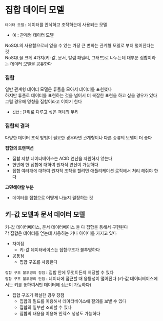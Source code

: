 # 집합 데이터 모델

`데이터 모델` : 데이터를 인식하고 조작하는데 사용되는 모델  
- 예 : 관계형 데이터 모델

NoSQL의 사용함으로써 얻을 수 있는 가장 큰 변화는 관계형 모델로 부터 멀어진다는 것  
NoSQL을 크게 4가지(키-값, 문서, 칼럼 패밀리, 그래프)로 나누는데 대부분 집합이라는 데이터 모델을 공유한다  

### 집합
일반 관계형 데이터 모델은 튜플을 모아서 데이터를 표현했다  
하지만 튜플로 데이터를 표현하는 것을 넘어서 더 복잡한 표현을 하고 싶을 경우가 있다  
그럴 경우에 명칭을 집합이라고 이야기 한다  
- `집합` : 단위로 다루고 싶은 객체의 무리  

### 집합의 결과
다양한 데이터 조작 방법이 필요한 경우라면 관계형이나 다른 종류의 모델이 더 좋다  

**집합의 트랜잭션**
- 집합 지향 데이터베이스는 ACID 연산을 지원하지 않는다
- 한번에 한 집합에 대하여 원자적 연산이 가능하다
- 집합 여러개에 대하여 원자적 조작을 할려면 애플리케이션 로직에서 처리 해줘야 한다

**고민해야할 부분**
- 데이터를 집합으로 어떻게 나눌지 결정하는 것

## 키-값 모델과 문서 데이터 모델

키-값 데이터베이스, 문서 데이터베이스 둘 다 집합을 통해서 구현된다  
각 집합은 데이터를 얻는데 사용하는 키나 아이디를 가지고 있다  
- 차이점
  - 키-값 데이터베이스는 집합구조가 불투명하다
- 공통점
  - 집합 구조를 사용한다

`집합 구조 불투명의 장점` : 집합 안에 무엇이든지 저장할 수 있다  
`집합 구조 불투명의 단점` : 데이터에 접근할 때 융퉁성이 떨어진다 (키-값 데이터베이스에서는 키를 통하여서만 데이터에 접근이 가능하다)  

- 집합 구조가 확실한 경우 장점
  - 집합의 필드를 이용해서 데이터베이스에 질의를 보낼 수 있다
  - 집합의 일부만 조회할 수 있다
  - 집합의 내용을 이용해 인덱스 생성도 가능하다  


  

